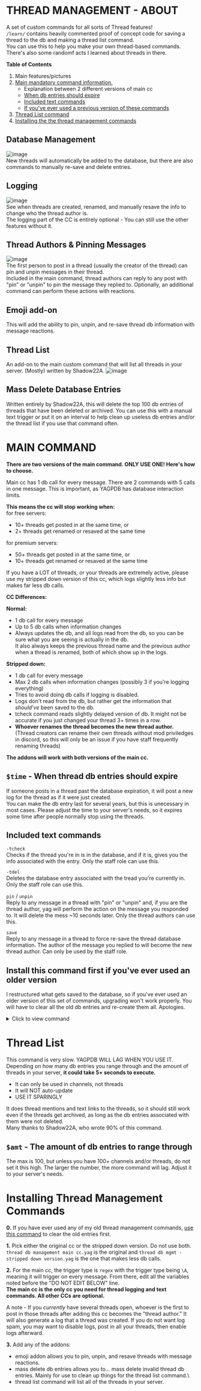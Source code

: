 # THREAD MANAGEMENT - ABOUT 
A set of custom commands for all sorts of Thread features!       
`/learn/` contains heavily commented proof of concept code for saving a thread to the db and making a thread list command.       
You can use this to help you make your own thread-based commands. There's also some randomf acts I learned about threads in there.

**Table of Contents**       
1. Main features/pictures      
2. [Main mandatory command information.](https://github.com/FravBox/YagCCs/tree/main/Thread%20Management#main-command)     
    - Explanation between 2 different versions of main cc
    - [When db entries should expire](https://github.com/FravBox/YagCCs/tree/main/Thread%20Management#time---when-thread-db-entries-should-expire)
    - [Included text commands](https://github.com/FravBox/YagCCs/tree/main/Thread%20Management#included-text-commands)
    - [If you've ever used a previous version of these commands](https://github.com/FravBox/YagCCs/tree/main/Thread%20Management#install-this-command-first-if-youve-ever-used-an-older-version)
3. [Thread List command](https://github.com/FravBox/YagCCs/tree/main/Thread%20Management#thread-list-1)
4. [Installing the the thread management commands](https://github.com/FravBox/YagCCs/tree/main/Thread%20Management#installing-thread-management-commands)

## Database Management
![image](https://user-images.githubusercontent.com/20410737/181128287-fc0aab36-1158-446d-9c33-f69be6f46944.png)     
New threads will automatically be added to the database, but there are also commands to manually re-save and delete entries.

## Logging
![image](https://user-images.githubusercontent.com/20410737/181127576-629fedd2-bbbd-4cea-9557-281c96e0f3c0.png)      
See when threads are created, renamed, and manually resave the info to change who the thread author is.      
The logging part of the CC is entirely optional - You can still use the other features without it.

## Thread Authors & Pinning Messages
![image](https://user-images.githubusercontent.com/20410737/181127916-5cd2e538-8a4b-467e-8c85-c9368a2e7b62.png)      
The first person to post in a thread (usually the creator of the thread) can pin and unpin messages in their thread.      
Included in the main command, thread authors can reply to any post with "pin" or "unpin" to pin the message they replied to.
Optionally, an additional command can perform these actions with reactions.

## Emoji add-on
This will add the ability to pin, unpin, and re-save thread db information with message reactions.

## Thread List     
An add-on to the main custom command that will list all threads in your server. (Mostly) written by Shadow22A.
![image](https://user-images.githubusercontent.com/20410737/181121356-8bdb0456-798a-47e8-be3b-acc26dc2635b.png)      

## Mass Delete Database Entries
Written entirely by Shadow22A, this will delete the top 100 db entries of threads that have been deleted or archived. You can use this with a manual text trigger or put it on an interval to help clean up useless db entries and/or the thread list if you use that command often.


# MAIN COMMAND
**There are two versions of the main command. ONLY USE ONE! Here's how to choose.**

Main cc has 1 db call for every message. There are 2 commands with 5 calls in one message. This is important, as YAGPDB has database interaction limits.

**This means the cc will stop working when:**      
for free servers:      
- 10+ threads get posted in at the same time, or      
-  2+ threads get renamed or resaved at the same time

for premium servers:      
- 50+ threads get posted in at the same time, or      
- 10+ threads get renamed or resaved at the same time

If you have a LOT of threads, or your threads are extremely active, please use my stripped down version of this cc, which logs slightly less info but makes far less db calls.

__**CC Differences:**__

**Normal:**       
- 1 db call for every message      
- Up to 5 db calls when information changes      
- Always updates the db, and all logs read from the db, so you can be sure what you are seeing is actually in the db.      
It also always keeps the previous thread name and the previous author when a thread is renamed, both of which show up in the logs.

**Stripped down:**     
- 1 db call for every message      
- Max 2 db calls when information changes (possibly 3 if you're logging everything)      
- Tries to avoid doing db calls if logging is disabled.      
- Logs don't read from the db, but rather get the information that *should've* been saved to the db.     
- tcheck command reads slightly delayed version of db. It might not be accurate if you just changed your thread 3+ times in a row.       
- **Whoever renames the thread becomes the new thread author.**        
(Thread creators can rename their own threads without mod priviledges in discord, so this will only be an issue if you have staff frequently renaming threads)

**The addons will work with both versions of the main cc.**

## `$time` - When thread db entries should expire
If someone posts in a thread past the database expiration, it will post a new log for the thread as if it were just created.        
You can make the db entry last for several years, but this is unecessary in most cases. Please adjust the time to your server's needs, so it expires some time after people normally stop using the threads.

## Included text commands

`-tcheck`      
Checks if the thread you're in is in the database, and if it is, gives you the info associated with the entry. Only the staff role can use this.

`-tdel`      
Deletes the database entry associated with the tread you're currently in. Only the staff role can use this.

`pin` / `unpin`      
Reply to any message in a thread with "pin" or "unpin" and, if you are the thread author, yag will perform the action on the message you responded to. It will delete the mess ~10 seconds later. Only the thread authors can use this.

`save`     
Reply to any message in a thread to force re-save the thread database information. The author of the message you replied to will become the new thread author. Can only be used by the staff role.

## Install this command first if you've ever used an older version
I restructured what gets saved to the database, so if you've ever used an older version of this set of commands, upgrading won't work properly. You will have to clear all the old db entries and re-create them all. Apologies.

<details>
<summary>Click to view command</summary>

```go
{{/* deletes old db entries from prior versions of the thread management commands. Trigger type: command
trigger: -tdelall

Only use this once, then delete it.
*/}}


{{$catch := (print "*We reached an error, but this probably just means you didn't have any of these types of entries to delete, so don't panic.*\nThis was the error:\n" .Error)}}

{{/* deletes entries from the original logging CCs by Dei & Vars */}}
{{sendMessage nil "**1/3 Deleting any old logging db entries...**"}}

{{try}}
{{dbDelMultiple "ThreadCreate" 100 0}}
{{catch}}
{{sendMessage nil $catch}}
{{end}}


{{/* deletes entries from the original ThreadPins CC by Vars */}}
{{sendMessage nil "**2/3 Now deleting any old Thread Author/Pin db entries...**"}}
{{try}}
  {{dbDelMultiple "ThreadAuthor" 100 0}}
{{catch}}
  {{sendMessage nil $catch}}
{{end}}

{{sendMessage nil "**3/3 Finished.** \nYou can delete this command and install the new thread management CC now."}}
```
</details>


# Thread List
This command is very slow. YAGPDB WILL LAG WHEN YOU USE IT.      
Depending on how many db entries you range through and the amount of threads in your server, **it could take 5+ seconds to execute.** 

- It can only be used in channels, not threads
- It will NOT auto-update
- USE IT SPARINGLY

It does thread mentions and text links to the threads, so it should still work even if the threads get archived, as long as the db entries associated with them were not deleted.       
Many thanks to Shadow22A, who wrote 90% of this command.

## `$amt` - The amount of db entries to range through
The max is 100, but unless you have 100+ channels and/or threads, do not set it this high. The larger the number, the more command will lag. Adjust it to your server's needs.

# Installing Thread Management Commands
**0.** If you have ever used any of my old thread management commands, [use this command](https://github.com/FravBox/YagCCs/tree/main/Thread%20Management#install-this-command-first-if-youve-ever-used-an-older-version) to clear the old entries first. 

**1.** Pick either the original cc or the stripped down version. Do not use both.     
`thread db management main cc.yag` is the original and `thread db mgmt - stripped down version.yag` is the one that makes less db calls.

**2.** For the main cc, the trigger type is `regex` with the trigger type being `\A`, meaning it will trigger on every message. From there, edit all the variables noted before the "DO NOT EDIT BELOW" line.       
**The main cc is the only cc you need for thread logging and text commands. All other CCs are optional.**

A note - If you _currently_ have several threads open, whoever is the first to post in those threads after adding this cc becomes the "thread author." It will also generate a log that a thread was created. If you do not want log spam, you may want to disable logs, post in all your threads, then enable logs afterward.

**3.** Add any of the addons:     
- emoji addon allows you to pin, unpin, and resave threads with message reactions.
- mass delete db entries allows you to... mass delete invalid thread db entries. Mainly for use to clean up things for the thread list command.\
- thread list command will list all of the threads in your server.


